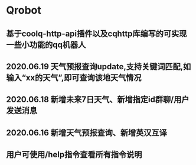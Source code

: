 # Qrobot
基于coolq-http-api插件以及cqhttp库编写的可实现一些小功能的qq机器人
----------------------------------------------------------------------------------------
2020.06.19 天气预报查询update,支持关键词匹配,如输入“xx的天气”,即可查询该地天气情况
----------------------------------------------------------------------------------------
2020.06.18 新增未来7日天气、新增指定id群聊/用户发送消息
----------------------------------------------------------------------------------------
2020.06.16 新增天气预报查询、新增英汉互译
----------------------------------------------------------------------------------------
用户可使用/help指令查看所有指令说明
----------------------------------------------------------------------------------------
